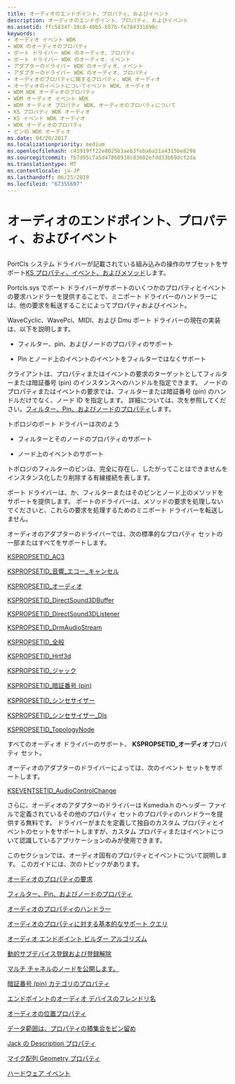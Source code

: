 ```yaml
---
title: オーディオのエンドポイント、プロパティ、およびイベント
description: オーディオのエンドポイント、プロパティ、およびイベント
ms.assetid: ffc5834f-30c8-40b5-b57b-fe784331690c
keywords:
- オーディオ イベント WDK
- WDK のオーディオのプロパティ
- ポート ドライバー WDK のオーディオ、プロパティ
- ポート ドライバー WDK のオーディオ、イベント
- アダプターのドライバー WDK のオーディオ、イベント
- アダプターのドライバー WDK のオーディオ、プロパティ
- オーディオのプロパティに関するプロパティ、WDK オーディオ
- オーディオのイベントについてイベント WDK、オーディオ
- WDM WDK オーディオのプロパティ
- WDM オーディオ イベント WDK
- WDM オーディオ プロパティ WDK、オーディオのプロパティについて
- KS プロパティ WDK オーディオ
- KS イベント WDK オーディオ
- WDK オーディオのプロパティ
- ピンの WDK オーディオ
ms.date: 04/20/2017
ms.localizationpriority: medium
ms.openlocfilehash: c43919ff22e8025b3aeb3feba6a21a4315be8298
ms.sourcegitcommit: fb7d95c7a5d47860918cd3602efdd33b69dcf2da
ms.translationtype: MT
ms.contentlocale: ja-JP
ms.lasthandoff: 06/25/2019
ms.locfileid: "67355697"
---
```

# <a name="audio-endpoints-properties-and-events"></a>オーディオのエンドポイント、プロパティ、およびイベント


## <span id="audio_properties_and_events"></span><span id="AUDIO_PROPERTIES_AND_EVENTS"></span>


PortCls システム ドライバーが記載されている組み込みの操作のサブセットをサポート[KS プロパティ、イベント、およびメソッド](https://docs.microsoft.com/windows-hardware/drivers/stream/ks-properties--events--and-methods)します。

Portcls.sys でポート ドライバーがサポートのいくつかのプロパティとイベントの要求ハンドラーを提供することで、ミニポート ドライバーのハンドラーには、他の要求を転送することによってプロパティおよびイベント。

WaveCyclic、WavePci、MIDI、および Dmu ポート ドライバーの現在の実装は、以下を説明します。

-   フィルター、pin、およびノードのプロパティのサポート

-   Pin とノード上のイベントのイベントをフィルターではなくサポート

クライアントは、プロパティまたはイベントの要求のターゲットとしてフィルターまたは暗証番号 (pin) のインスタンスへのハンドルを指定できます。 ノードのプロパティまたはイベントの要求では、フィルターまたは暗証番号 (pin) のハンドルだけでなく、ノード ID を指定します。 詳細については、次を参照してください。[フィルター、Pin、およびノードのプロパティ](filter--pin--and-node-properties.md)します。

トポロジのポート ドライバーは次のよう

-   フィルターとそのノードのプロパティのサポート

-   ノード上のイベントのサポート

トポロジのフィルターのピンは、完全に存在し、したがってことはできませんをインスタンス化したり削除する有線接続を表します。

ポート ドライバーは、か、フィルターまたはそのピンとノード上のメソッドをサポートを提供します。 ポートのドライバーは、メソッドの要求を処理しないでくださいと、これらの要求を処理するためのミニポート ドライバーを転送しません。

オーディオのアダプターのドライバーでは、次の標準的なプロパティ セットの一部またはすべてをサポートします。

[KSPROPSETID\_AC3](https://docs.microsoft.com/windows-hardware/drivers/audio/kspropsetid-ac3)

[KSPROPSETID\_音響\_エコー\_キャンセル](https://docs.microsoft.com/windows-hardware/drivers/audio/kspropsetid-acoustic-echo-cancel)

[KSPROPSETID\_オーディオ](https://docs.microsoft.com/windows-hardware/drivers/audio/kspropsetid-audio)

[KSPROPSETID\_DirectSound3DBuffer](https://docs.microsoft.com/windows-hardware/drivers/audio/kspropsetid-directsound3dbuffer)

[KSPROPSETID\_DirectSound3DListener](https://docs.microsoft.com/windows-hardware/drivers/audio/kspropsetid-directsound3dlistener)

[KSPROPSETID\_DrmAudioStream](https://docs.microsoft.com/windows-hardware/drivers/audio/kspropsetid-drmaudiostream)

[KSPROPSETID\_全般](https://docs.microsoft.com/windows-hardware/drivers/stream/kspropsetid-general)

[KSPROPSETID\_Hrtf3d](https://docs.microsoft.com/windows-hardware/drivers/audio/kspropsetid-hrtf3d)

[KSPROPSETID\_ジャック](https://docs.microsoft.com/windows-hardware/drivers/audio/kspropsetid-jack)

[KSPROPSETID\_暗証番号 (pin)](https://docs.microsoft.com/windows-hardware/drivers/stream/kspropsetid-pin)

[KSPROPSETID\_シンセサイザー](https://docs.microsoft.com/windows-hardware/drivers/audio/kspropsetid-synth)

[KSPROPSETID\_シンセサイザー\_Dls](https://docs.microsoft.com/windows-hardware/drivers/audio/kspropsetid-synth-dls)

[KSPROPSETID\_TopologyNode](https://docs.microsoft.com/windows-hardware/drivers/audio/kspropsetid-topologynode)

すべてのオーディオ ドライバーのサポート、 **KSPROPSETID\_オーディオ**プロパティ セット。

オーディオのアダプターのドライバーによっては、次のイベント セットをサポートします。

[KSEVENTSETID\_AudioControlChange](https://docs.microsoft.com/windows-hardware/drivers/audio/kseventsetid-audiocontrolchange)

さらに、オーディオのアダプターのドライバーは Ksmedia.h のヘッダー ファイルで定義されているその他のプロパティ セットのプロパティのハンドラーを提供する無料です。 ドライバーがまたを定義して独自のカスタム プロパティとイベントのセットをサポートしますが、カスタム プロパティまたはイベントについて認識しているアプリケーションのみが使用できます。

このセクションでは、オーディオ固有のプロパティとイベントについて説明します。 このガイドには、次のトピックがあります。

[オーディオのプロパティの要求](audio-property-requests.md)

[フィルター、Pin、およびノードのプロパティ](filter--pin--and-node-properties.md)

[オーディオのプロパティのハンドラー](audio-property-handlers.md)

[オーディオのプロパティに対する基本的なサポート クエリ](basic-support-queries-for-audio-properties.md)

[オーディオ エンドポイント ビルダー アルゴリズム](audio-endpoint-builder-algorithm.md)

[動的サブデバイス登録および登録解除](dynamic-subdeviceregistration-and-unregistration.md)

[マルチ チャネルのノードを公開します。](exposing-multichannel-nodes.md)

[暗証番号 (pin) カテゴリのプロパティ](pin-category-property.md)

[エンドポイントのオーディオ デバイスのフレンドリ名](friendly-names-for-audio-endpoint-devices.md)

[オーディオの位置プロパティ](audio-position-property.md)

[データ範囲は、プロパティの積集合をピン留め](pin-data-range-and-intersection-properties.md)

[Jack の Description プロパティ](jack-description-property.md)

[マイク配列 Geometry プロパティ](microphone-array-geometry-property.md)

[ハードウェア イベント](hardware-events.md)

 

 




